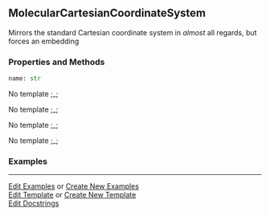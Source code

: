 ## <a id="Psience.Molecools.CoordinateSystems.MolecularCartesianCoordinateSystem">MolecularCartesianCoordinateSystem</a>
Mirrors the standard Cartesian coordinate system in _almost_ all regards, but forces an embedding

### Properties and Methods
```python
name: str
```
No template ;_;

No template ;_;

No template ;_;

No template ;_;

### Examples


___

[Edit Examples](https://github.com/McCoyGroup/Psience/edit/edit/ci/examples/ci/docs/Psience/Molecools/CoordinateSystems/MolecularCartesianCoordinateSystem.md) or 
[Create New Examples](https://github.com/McCoyGroup/Psience/new/edit/?filename=ci/examples/ci/docs/Psience/Molecools/CoordinateSystems/MolecularCartesianCoordinateSystem.md) <br/>
[Edit Template](https://github.com/McCoyGroup/Psience/edit/edit/ci/docs/ci/docs/Psience/Molecools/CoordinateSystems/MolecularCartesianCoordinateSystem.md) or 
[Create New Template](https://github.com/McCoyGroup/Psience/new/edit/?filename=ci/docs/templates/ci/docs/Psience/Molecools/CoordinateSystems/MolecularCartesianCoordinateSystem.md) <br/>
[Edit Docstrings](https://github.com/McCoyGroup/Psience/edit/edit/Psience/Molecools/CoordinateSystems.py?message=Update%20Docs)